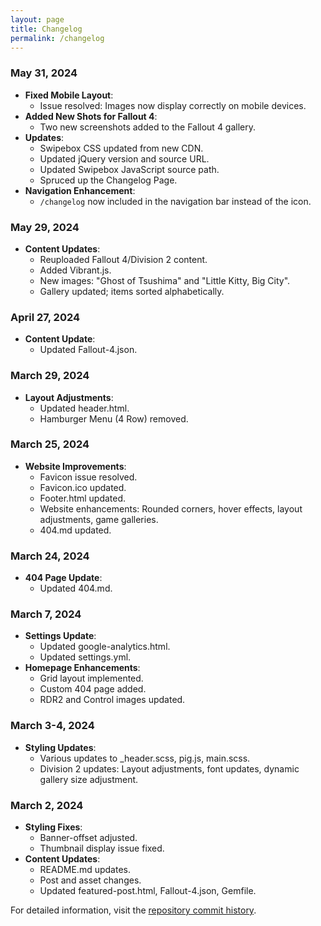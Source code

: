 ```yaml
---
layout: page
title: Changelog
permalink: /changelog
---
```



### May 31, 2024
- **Fixed Mobile Layout**:
  - Issue resolved: Images now display correctly on mobile devices.
- **Added New Shots for Fallout 4**:
  - Two new screenshots added to the Fallout 4 gallery.
- **Updates**:
  - Swipebox CSS updated from new CDN.
  - Updated jQuery version and source URL.
  - Updated Swipebox JavaScript source path.
  - Spruced up the Changelog Page.
- **Navigation Enhancement**:
  - `/changelog` now included in the navigation bar instead of the icon.

### May 29, 2024
- **Content Updates**:
  - Reuploaded Fallout 4/Division 2 content.
  - Added Vibrant.js.
  - New images: "Ghost of Tsushima" and "Little Kitty, Big City".
  - Gallery updated; items sorted alphabetically.

### April 27, 2024
- **Content Update**:
  - Updated Fallout-4.json.

### March 29, 2024
- **Layout Adjustments**:
  - Updated header.html.
  - Hamburger Menu (4 Row) removed.

### March 25, 2024
- **Website Improvements**:
  - Favicon issue resolved.
  - Favicon.ico updated.
  - Footer.html updated.
  - Website enhancements: Rounded corners, hover effects, layout adjustments, game galleries.
  - 404.md updated.

### March 24, 2024
- **404 Page Update**:
  - Updated 404.md.

### March 7, 2024
- **Settings Update**:
  - Updated google-analytics.html.
  - Updated settings.yml.
- **Homepage Enhancements**:
  - Grid layout implemented.
  - Custom 404 page added.
  - RDR2 and Control images updated.

### March 3-4, 2024
- **Styling Updates**:
  - Various updates to _header.scss, pig.js, main.scss.
  - Division 2 updates: Layout adjustments, font updates, dynamic gallery size adjustment.

### March 2, 2024
- **Styling Fixes**:
  - Banner-offset adjusted.
  - Thumbnail display issue fixed.
- **Content Updates**:
  - README.md updates.
  - Post and asset changes.
  - Updated featured-post.html, Fallout-4.json, Gemfile.

For detailed information, visit the [repository commit history](https://github.com/PatrickJnr/vp/commits/main/).